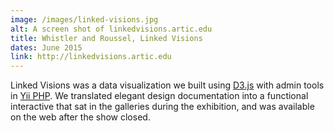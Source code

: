 ```yaml
---
image: /images/linked-visions.jpg
alt: A screen shot of linkedvisions.artic.edu
title: Whistler and Roussel, Linked Visions
dates: June 2015
link: http://linkedvisions.artic.edu
---
```

Linked Visions was a data visualization we built using [D3.js](https://d3js.org/) with admin tools in [Yii PHP](http://www.yiiframework.com). We translated elegant design documentation into a functional interactive that sat in the galleries during the exhibition, and was available on the web after the show closed.
